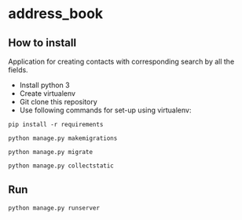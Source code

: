 # address_book
## How to install
Application for creating contacts with corresponding search by all the fields.
* Install python 3
* Create virtualenv
* Git clone this repository
* Use following commands for set-up using virtualenv:

``pip install -r requirements``

``python manage.py makemigrations``

``python manage.py migrate``

``python manage.py collectstatic``

## Run 

``python manage.py runserver``
